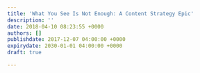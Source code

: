 ```yaml
---
title: 'What You See Is Not Enough: A Content Strategy Epic'
description: ''
date: 2018-04-10 08:23:55 +0000
authors: []
publishdate: 2017-12-07 04:00:00 +0000
expirydate: 2030-01-01 04:00:00 +0000
draft: true

---
```

